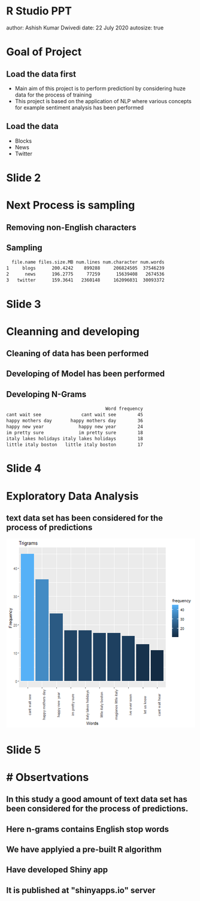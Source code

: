 R Studio PPT
========================================================
author: Ashish Kumar Dwivedi
date: 22 July 2020
autosize: true

# Goal of Project

## Load the data first

- Main aim of this project is to perform predictionl by considering huze data for the process of training
- This project is based on the application of NLP where various concepts for example sentiment analysis has been performed

## Load the data 

- Blocks
- News
- Twitter

Slide 2
====================================

# Next Process is sampling

## Removing non-English characters




## Sampling

```
  file.name files.size.MB num.lines num.character num.words
1     blogs      200.4242    899288     206824505  37546239
2      news      196.2775     77259      15639408   2674536
3   twitter      159.3641   2360148     162096031  30093372
```

Slide 3
====================================

# Cleanning and developing

## Cleaning of data has been performed

## Developing of Model has been performed

## Developing N-Grams



```
                                     Word frequency
cant wait see               cant wait see        45
happy mothers day       happy mothers day        36
happy new year             happy new year        24
im pretty sure             im pretty sure        18
italy lakes holidays italy lakes holidays        18
little italy boston   little italy boston        17
```


Slide 4
====================================

# Exploratory Data Analysis

## text data set has been considered for the process of predictions


![plot of chunk unnamed-chunk-4](PPT-figure/unnamed-chunk-4-1.png)

Slide 5
====================================

# # Obsertvations

## In this study a good amount of text data set has been considered for the process of predictions. 
## Here n-grams contains English stop words
## We have applyied a pre-built R algorithm
## Have developed Shiny app
## It is published at "shinyapps.io" server
